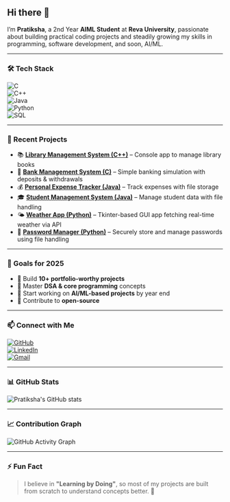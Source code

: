## Hi there 👋  

I’m **Pratiksha**, a 2nd Year **AIML Student** at **Reva University**, passionate about building practical coding projects and steadily growing my skills in programming, software development, and soon, AI/ML.  

---

### 🛠️ Tech Stack  

![C](https://img.shields.io/badge/C-%2300599C.svg?style=for-the-badge&logo=c&logoColor=white)  
![C++](https://img.shields.io/badge/C++-%2300599C.svg?style=for-the-badge&logo=cplusplus&logoColor=white)  
![Java](https://img.shields.io/badge/Java-%23ED8B00.svg?style=for-the-badge&logo=openjdk&logoColor=white)  
![Python](https://img.shields.io/badge/Python-%233776AB.svg?style=for-the-badge&logo=python&logoColor=white)  
![SQL](https://img.shields.io/badge/SQL-%234479A1.svg?style=for-the-badge&logo=mysql&logoColor=white)  

---

### 🚀 Recent Projects  

- 📚 **[Library Management System (C++)](https://github.com/Pratikshadk12/Library-Management-System)** – Console app to manage library books  
- 🏦 **[Bank Management System (C)](https://github.com/Pratikshadk12/Bank-Management-System)** – Simple banking simulation with deposits & withdrawals  
- 💰 **[Personal Expense Tracker (Java)](https://github.com/Pratikshadk12/Personal-Expense-Tracker)** – Track expenses with file storage  
- 🎓 **[Student Management System (Java)](https://github.com/Pratikshadk12/student-management-system)** – Manage student data with file handling
- 🌤️ **[Weather App (Python)](https://github.com/Pratikshadk12/Weather-App)** – Tkinter-based GUI app fetching real-time weather via API
- 🔑 **[Password Manager (Python)](https://github.com/Pratikshadk12/Password-Manager)** – Securely store and manage passwords using file handling

---

### 📅 Goals for 2025  

- 📌 Build **10+ portfolio-worthy projects**  
- 📌 Master **DSA & core programming** concepts  
- 📌 Start working on **AI/ML-based projects** by year end  
- 📌 Contribute to **open-source**  

---

### 📫 Connect with Me  

[![GitHub](https://img.shields.io/badge/GitHub-%23181717.svg?style=for-the-badge&logo=github&logoColor=white)](https://github.com/Pratikshadk12)  
[![LinkedIn](https://img.shields.io/badge/LinkedIn-%230077B5.svg?style=for-the-badge&logo=linkedin&logoColor=white)](https://www.linkedin.com/in/pratiksha-d-korishettar/)  
[![Gmail](https://img.shields.io/badge/Email-%23D14836.svg?style=for-the-badge&logo=gmail&logoColor=white)](mailto:pratikshavdk@gmail.com)  

---

### 📊 GitHub Stats  

![Pratiksha's GitHub stats](https://github-readme-stats.vercel.app/api?username=Pratikshadk12&show_icons=true&theme=radical&hide_border=true&bg_color=0D1117&title_color=FF6EC7&icon_color=FF6EC7)  

---

### 📈 Contribution Graph  

![GitHub Activity Graph](https://github-readme-activity-graph.vercel.app/graph?username=Pratikshadk12&theme=github-compact&hide_border=true&area=true&area_color=FF6EC7&line=FF6EC7&point=FFFFFF)  

---

### ⚡ Fun Fact  

> I believe in **"Learning by Doing"**, so most of my projects are built from scratch to understand concepts better. 🚀  
